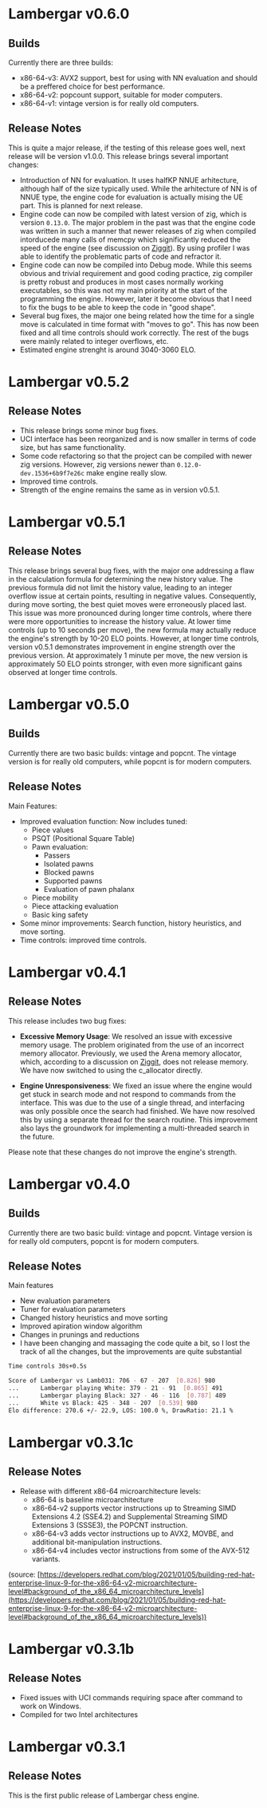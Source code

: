 # Lambergar v0.6.0

## Builds

Currently there are three builds:

- x86-64-v3: AVX2 support, best for using with NN evaluation and should be a preffered choice for best performance.
- x86-64-v2: popcount support, suitable for moder computers.
- x86-64-v1: vintage version is for really old computers.

## Release Notes

This is quite a major release, if the testing of this release goes well, next release will be version v1.0.0. This release brings several important changes:

- Introduction of NN for evaluation. It uses halfKP NNUE arhitecture, although half of the size typically used. While the arhitecture of NN is of NNUE type, the engine code for evaluation is actually mising the UE part. This is planned for next release.
- Engine code can now be compiled with latest version of zig, which is version `0.13.0`. The major problem in the past was that the engine code was written in such a manner that newer releases of zig when compiled intorducede many calls of memcpy which significantly reduced the speed of the engine (see discussion on [Ziggit](https://ziggit.dev/t/slow-execution-of-the-program-with-newest-zig-version/3976)). By using profiler I was able to identify the problematic parts of code and refractor it.
- Engine code can now be compiled into Debug mode. While this seems obvious and trivial requirement and good coding practice, zig compiler is pretty robust and produces in most cases normally working executables, so this was not my main priority at the start of the programming the engine. However, later it become obvious that I need to fix the bugs to be able to keep the code in "good shape".
- Several bug fixes, the major one being related how the time for a single move is calculated in time format with "moves to go". This has now been fixed and all time controls should work correctly. The rest of the bugs were mainly related to integer overflows, etc.
- Estimated engine strenght is around 3040-3060 ELO.
  
# Lambergar v0.5.2

## Release Notes

- This release brings some minor bug fixes.
- UCI interface has been reorganized and is now smaller in terms of code size, but has same functionality.
- Some code refactoring so that the project can be compiled with newer zig versions. However, zig versions newer than `0.12.0-dev.1536+6b9f7e26c` make engine really slow.
- Improved time controls.
- Strength of the engine remains the same as in version v0.5.1.

# Lambergar v0.5.1

## Release Notes

This release brings several bug fixes, with the major one addressing a flaw in the calculation formula for determining the new history value. The previous formula did not limit the history value, leading to an integer overflow issue at certain points, resulting in negative values. Consequently, during move sorting, the best quiet moves were erroneously placed last. This issue was more pronounced during longer time controls, where there were more opportunities to increase the history value. At lower time controls (up to 10 seconds per move), the new formula may actually reduce the engine's strength by 10-20 ELO points. However, at longer time controls, version v0.5.1 demonstrates improvement in engine strength over the previous version. At approximately 1 minute per move, the new version is approximately 50 ELO points stronger, with even more significant gains observed at longer time controls.

# Lambergar v0.5.0

## Builds

Currently there are two basic builds: vintage and popcnt. The vintage version is for really old computers, while popcnt is for modern computers.

## Release Notes

Main Features:

- Improved evaluation function: Now includes tuned:
  - Piece values
  - PSQT (Positional Square Table)
  - Pawn evaluation:
    - Passers
    - Isolated pawns
    - Blocked pawns
    - Supported pawns
    - Evaluation of pawn phalanx
  - Piece mobility
  - Piece attacking evaluation
  - Basic king safety
- Some minor improvements: Search function, history heuristics, and move sorting.
- Time controls: improved time controls.

# Lambergar v0.4.1

## Release Notes

This release includes two bug fixes:

- **Excessive Memory Usage**: We resolved an issue with excessive memory usage. The problem originated from the use of an incorrect memory allocator. Previously, we used the Arena memory allocator, which, according to a discussion on [Ziggit](https://ziggit.dev/t/ram-memory-use-and-proper-aloccation-of-array/3053), does not release memory. We have now switched to using the c_allocator directly.

- **Engine Unresponsiveness**: We fixed an issue where the engine would get stuck in search mode and not respond to commands from the interface. This was due to the use of a single thread, and interfacing was only possible once the search had finished. We have now resolved this by using a separate thread for the search routine. This improvement also lays the groundwork for implementing a multi-threaded search in the future.

Please note that these changes do not improve the engine's strength.

# Lambergar v0.4.0

## Builds

Currently there are two basic build: vintage and popcnt. Vintage version is for really old computers, popcnt is for modern computers.

## Release Notes

Main features

- New evaluation parameters
- Tuner for evaluation parameters
- Changed history heuristics and move sorting
- Improved apiration window algorithm
- Changes in prunings and reductions
- I have been changing and massaging the code quite a bit, so I lost the track of all the changes, but the improvements are quite substantial

```sh
Time controls 30s+0.5s

Score of Lambergar vs Lamb031: 706 - 67 - 207  [0.826] 980
...      Lambergar playing White: 379 - 21 - 91  [0.865] 491
...      Lambergar playing Black: 327 - 46 - 116  [0.787] 489
...      White vs Black: 425 - 348 - 207  [0.539] 980
Elo difference: 270.6 +/- 22.9, LOS: 100.0 %, DrawRatio: 21.1 %
```

# Lambergar v0.3.1c

## Release Notes

- Release with different x86-64 microarchitecture levels:
  - x86-64 is baseline microarchitecture
  - x86-64-v2 supports vector instructions up to Streaming SIMD Extensions 4.2 (SSE4.2) and Supplemental Streaming SIMD Extensions 3 (SSSE3), the POPCNT instruction.
  - x86-64-v3 adds vector instructions up to AVX2, MOVBE, and additional bit-manipulation instructions.
  - x86-64-v4 includes vector instructions from some of the AVX-512 variants.

(source: [https://developers.redhat.com/blog/2021/01/05/building-red-hat-enterprise-linux-9-for-the-x86-64-v2-microarchitecture-level#background_of_the_x86_64_microarchitecture_levels](https://developers.redhat.com/blog/2021/01/05/building-red-hat-enterprise-linux-9-for-the-x86-64-v2-microarchitecture-level#background_of_the_x86_64_microarchitecture_levels))

# Lambergar v0.3.1b

## Release Notes

- Fixed issues with UCI commands requiring space after command to work on Windows.
- Compiled for two Intel architectures

# Lambergar v0.3.1

## Release Notes

This is the first public release of Lambergar chess engine.
